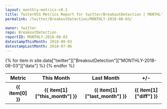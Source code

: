```yaml
---
layout: monthly-metrics-v0.1
title: TwiterOSS Metrics Report for twitter/BreakoutDetection | MONTHLY-2018-08-03 | 2018-08-03
permalink: /twitter/BreakoutDetection/MONTHLY-2018-08-03/

owner: twitter
repo: BreakoutDetection
reportID: MONTHLY-2018-08-03
datestampThisMonth: 2018-08-03
datestampLastMonth: 2018-07-06
---
```


<table style="width: 100%">
    <tr>
        <th>Metric</th>
        <th>This Month</th>
        <th>Last Month</th>
        <th>+/-</th>
    </tr>
    {% for item in site.data["twitter"]["BreakoutDetection"]["MONTHLY-2018-08-03"]["data"] %}
    <tr>
        <th>{{ item[0] }}</th>
        <th>{{ item[1]["this_month"] }}</th>
        <th>{{ item[1]["last_month"] }}</th>
        <th>{{ item[1]["diff"] }}</th>
    </tr>
    {% endfor %}
</table>

